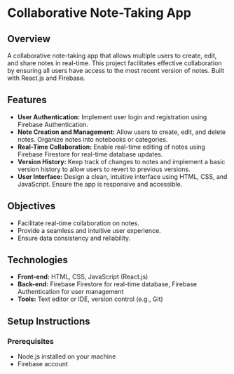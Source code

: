 # Collaborative Note-Taking App

## Overview
A collaborative note-taking app that allows multiple users to create, edit, and share notes in real-time. This project facilitates effective collaboration by ensuring all users have access to the most recent version of notes. Built with React.js and Firebase.

## Features
- **User Authentication:** Implement user login and registration using Firebase Authentication.
- **Note Creation and Management:** Allow users to create, edit, and delete notes. Organize notes into notebooks or categories.
- **Real-Time Collaboration:** Enable real-time editing of notes using Firebase Firestore for real-time database updates.
- **Version History:** Keep track of changes to notes and implement a basic version history to allow users to revert to previous versions.
- **User Interface:** Design a clean, intuitive interface using HTML, CSS, and JavaScript. Ensure the app is responsive and accessible.

## Objectives
- Facilitate real-time collaboration on notes.
- Provide a seamless and intuitive user experience.
- Ensure data consistency and reliability.

## Technologies
- **Front-end:** HTML, CSS, JavaScript (React.js)
- **Back-end:** Firebase Firestore for real-time database, Firebase Authentication for user management
- **Tools:** Text editor or IDE, version control (e.g., Git)

## Setup Instructions

### Prerequisites
- Node.js installed on your machine
- Firebase account

